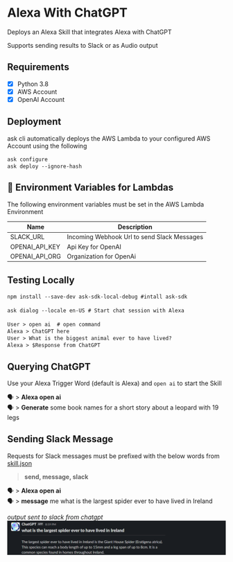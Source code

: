 # Alexa With ChatGPT

Deploys an Alexa Skill that integrates Alexa with ChatGPT

Supports sending results to Slack or as Audio output

## Requirements

- [X] Python 3.8
- [X] AWS Account
- [X] OpenAI Account

## Deployment

ask cli automatically deploys the AWS Lambda to your configured AWS Account using the following  
```
ask configure
ask deploy --ignore-hash
```

## 🏁 Environment Variables for Lambdas

The following environment variables must be set in the AWS Lambda Environment  

| **Name** | **Description** |
| --- | --- | 
| SLACK_URL |Incoming Webhook Url to send Slack Messages |
| OPENAI_API_KEY | Api Key for OpenAI |
| OPENAI_API_ORG | Organization for OpenAi |

## Testing Locally
```shell
npm install --save-dev ask-sdk-local-debug #intall ask-sdk 

ask dialog --locale en-US # Start chat session with Alexa

User > open ai  # open command 
Alexa > ChatGPT here
User > What is the biggest animal ever to have lived?
Alexa > $Response from ChatGPT
```

## Querying ChatGPT

Use your Alexa Trigger Word (default is Alexa) and `open ai` to start the Skill

🗣 > **Alexa open ai**   
🗣 > **Generate** some book names for a short story about a leopard with 19 legs 

## Sending Slack Message

Requests for Slack messages must be prefixed with the below words from [skill.json](skill-package/skill.json)  
> **send, message, slack**

🗣 > **Alexa open ai**   
🗣 > **message** me what is the largest spider ever to have lived in Ireland 

_output sent to slack from chatgpt_
![img_1.png](img_1.png)